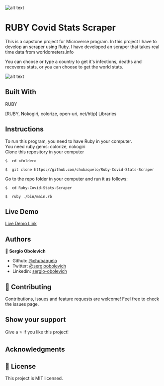 ![alt text](https://camo.githubusercontent.com/3a5835d4f56c57cec85939ac345e43fef164c178/68747470733a2f2f696d672e736869656c64732e696f2f62616467652f4d6963726f76657273652d626c756576696f6c6574 "Microverse")

# RUBY Covid Stats Scraper
This is a capstone project for Microverse program. In this project I have to develop an scraper using Ruby.
I have developed an scraper that takes real time data from worldometers.info

You can choose or type a country to get it's infections, deaths and recoveres stats, or you can choose to get the world stats.

![alt text](https://i.imgur.com/AnB5wxY.jpeg "Preview Img")

## Built With
RUBY

[RUBY, Nokogiri, colorize, open-uri, net/http] Libraries

## Instructions

To run this program, you need to have Ruby in your computer.<br>
You need ruby gems: colorize, nokogiri<br>
Clone this repository in your computer
```
$  cd <folder>
```
```
$  git clone https://github.com/chubaquelo/Ruby-Covid-Stats-Scraper
```
Go to the repo folder in your computer and run it as follows:
```
$  cd Ruby-Covid-Stats-Scraper
```
```
$  ruby ./bin/main.rb
```

## Live Demo
[Live Demo Link](https://chubaquelo.github.io/Ruby-Covid-Stats-Scraper/ "Live Demo")

## Authors

👤 **Sergio Obolevich**

- Github: [@chubaquelo](https://github.com/chubaquelo)
- Twitter: [@sergioobolevich](https://twitter.com/SergioObolevich)
- Linkedin: [sergio-obolevich](https://www.linkedin.com/in/sergio-obolevich/)

## 🤝 Contributing
Contributions, issues and feature requests are welcome!
Feel free to check the issues page.

## Show your support
Give a ⭐️ if you like this project!

## Acknowledgments

## 📝 License
This project is MIT licensed.

